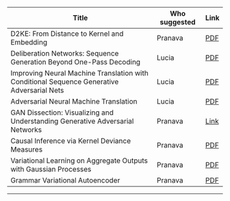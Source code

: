 | Title  | Who suggested | Link     |
|-------------|------------|--------|
|D2KE: From Distance to Kernel and Embedding | Pranava | [PDF](https://arxiv.org/abs/1802.04956)|
|Deliberation Networks: Sequence Generation Beyond One-Pass Decoding | Lucia | [PDF](https://papers.nips.cc/paper/6775-deliberation-networks-sequence-generation-beyond-one-pass-decoding.pdf)|
|Improving Neural Machine Translation with Conditional Sequence Generative Adversarial Nets | Lucia | [PDF](https://arxiv.org/abs/1703.04887) |
Adversarial Neural Machine Translation | Lucia | [PDF](https://arxiv.org/abs/1704.06933)|
GAN Dissection: Visualizing and Understanding Generative Adversarial Networks | Pranava |[Link](https://gandissect.csail.mit.edu/)|
Causal Inference via Kernel Deviance Measures | Pranava | [PDF](https://arxiv.org/abs/1804.04622)|
Variational Learning on Aggregate Outputs with Gaussian Processes | Pranava | [PDF](https://arxiv.org/abs/1805.08463)|
Grammar Variational Autoencoder | Pranava | [PDF](https://arxiv.org/pdf/1703.01925.pdf)|Pervasive Attention: 2D Convolutional Neural Networks for Sequence-to-Sequence Prediction | Pranava | [PDF](https://arxiv.org/abs/1808.03867)|
---------------------------------------------------------------------------------------


